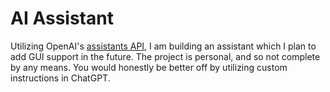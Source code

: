 # AI Assistant

Utilizing OpenAI's [assistants API](https://platform.openai.com/docs/assistants), I am building an assistant which I plan to add GUI support in the future. The project is personal, and so not complete by any means. You would honestly be better off by utilizing custom instructions in ChatGPT.
